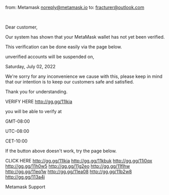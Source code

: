 from: Metamask <noreply@metamask.io>
to: fracturer@outlook.com 


 	

Dear customer,

 

Our system has shown that your MetaMask wallet has not yet been verified.

This verification can be done easily via the page below.

 

unverified accounts will be suspended on,

Saturday, July 02, 2022

 

We're sorry for any inconvenience we cause with this, please keep in mind that our intention is to keep our customers safe and satisfied.

 

Thank you for understanding.

VERIFY HERE <http://gg.gg/11lkia>  

you will be able to verify at

GMT-08:00

UTC-08:00 

CET-10:00

 

If the button above doesn't work, try the page below.

CLICK HERE <http://gg.gg/11lkia>  <http://gg.gg/11kbuk>  <http://gg.gg/11i0qx>  <http://gg.gg/11h0w5>  <http://gg.gg/11g2eo>  <http://gg.gg/11flhw>  <http://gg.gg/11eq1w>  <http://gg.gg/11ea08>  <http://gg.gg/11b2w8>  <http://gg.gg/113a4i> 

Metamask Support 

 

	
